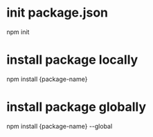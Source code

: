 # init package.json

npm init

# install package locally

npm install {package-name}

# install package globally

npm install {package-name} --global
